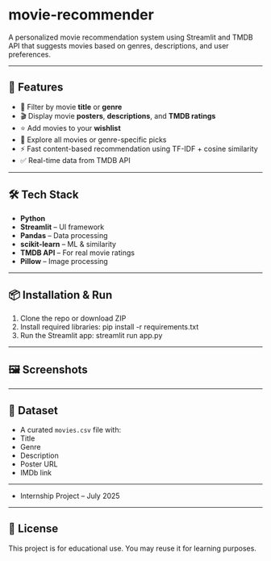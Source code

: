 # movie-recommender
A personalized movie recommendation system using Streamlit and TMDB API that suggests movies based on genres, descriptions, and user preferences.

---

## 🎯 Features
- 🔎 Filter by movie **title** or **genre**
- 🎬 Display movie **posters**, **descriptions**, and **TMDB ratings**
- ⭐ Add movies to your **wishlist**
- 📂 Explore all movies or genre-specific picks
- ⚡ Fast content-based recommendation using TF-IDF + cosine similarity
- ✅ Real-time data from TMDB API

---
## 🛠️ Tech Stack
- **Python**
- **Streamlit** – UI framework
- **Pandas** – Data processing
- **scikit-learn** – ML & similarity
- **TMDB API** – For real movie ratings
- **Pillow** – Image processing

---
## 📦 Installation & Run
1. Clone the repo or download ZIP  
2. Install required libraries:  pip install -r requirements.txt
3. Run the Streamlit app:  streamlit run app.py


---

## 🖼️ Screenshots


---

## 📁 Dataset
- A curated `movies.csv` file with:
- Title
- Genre
- Description
- Poster URL
- IMDb link

---
- Internship Project – July 2025

---
## 📜 License
This project is for educational use. You may reuse it for learning purposes.
